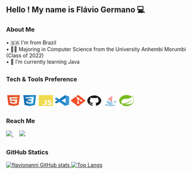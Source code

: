## Hello ! My name is Flávio Germano 💻

### About Me

  • 🇧🇷 I'm from Brazil  
  • 👨‍🎓 Majoring in Computer Science from the University Anhembi Morumbi (Class of 2022)  
  • 🌱 I’m currently learning Java
##  
### Tech & Tools Preference
<div style="display: inline_block"><br>
  <img align="center" alt="HTML5" height="30" width="40" src="https://raw.githubusercontent.com/devicons/devicon/master/icons/html5/html5-original.svg">
  <img align="center" alt="CSS" height="30" width="40" src="https://raw.githubusercontent.com/devicons/devicon/master/icons/css3/css3-original.svg">
  <img align="center" alt="JavaScript" height="30" width="40" src="https://raw.githubusercontent.com/devicons/devicon/master/icons/javascript/javascript-plain.svg">
  <img align="center" alt="VS Code" height="30" width="40" src="https://raw.githubusercontent.com/devicons/devicon/master/icons/vscode/vscode-original.svg">
  <img align="center" alt="Git" height="30" width="40" src="https://raw.githubusercontent.com/devicons/devicon/master/icons/git/git-original.svg">
  <img align="center" alt="GitHub" height="30" width="40" src="https://raw.githubusercontent.com/devicons/devicon/master/icons/github/github-original.svg">
  <img align="center" alt="Java" height="30" width="40" src="https://raw.githubusercontent.com/devicons/devicon/master/icons/java/java-original.svg">
  <img align="center" alt="Spring" height="30" width="40" src="https://raw.githubusercontent.com/devicons/devicon/master/icons/spring/spring-original.svg">
</div>

##
### Reach Me
<p>
    <a href="mailto:contatoflaviogermano@gmail.com.com" target="_blank">
        <img src="https://img.shields.io/badge/gmail-D14836?&style=for-the-badge&logo=gmail&logoColor=white&link=mailto:contatoflaviogermano@gmail.com">
    </a>
    &nbsp;&nbsp;&nbsp;
    <a href="https://www.linkedin.com/in/flavio-germano/" target="_blank">
        <img src="https://img.shields.io/badge/linkedin-%230077B5.svg?&style=for-the-badge&logo=linkedin&logoColor=white&link=mailto:https://www.linkedin.com/in/flavio-germano/">
    </a>
</p>

##
### GitHub Statics
[![flavionanni GitHub stats](https://github-readme-stats.vercel.app/api?username=flavionanni&show_icons=true&theme=omni)
](https://github.com/flavionanni)
[![Top Langs](https://github-readme-stats.vercel.app/api/top-langs/?username=flavionanni&theme=omni)](https://github.com/flavionanni)



<!--
**flavionanni/flavionanni** is a ✨ _special_ ✨ repository because its `README.md` (this file) appears on your GitHub profile.

Here are some ideas to get you started:
- 🔭 I’m currently working on ...
- 👯 I’m looking to collaborate on ...
- 🤔 I’m looking for help with ...
- 💬 Ask me about ...
- 😄 Pronouns: ...
- ⚡ Fun fact: ...
-->
